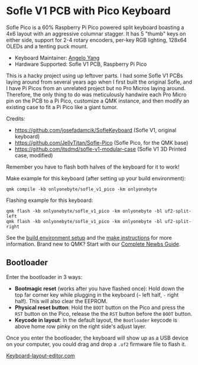 # Sofle V1 PCB with Pico Keyboard

Sofle Pico is a 60% Raspberry Pi Pico powered split keyboard boasting a 4x6 layout with an aggressive columnar stagger. It has 5 "thumb" keys on either side, support for 2-4 rotary encoders, per-key RGB lighting, 128x64 OLEDs and a tenting puck mount.

- Keyboard Maintainer: [Angelo Yang](https://github.com/OnlyOneByte/qmk_soflev1_pico)
- Hardware Supported: Sofle V1 PCB, Raspberry Pi Pico

This is a hacky project using up leftover parts. I had some Sofle V1 PCBs laying around from several years ago when I first built the original Sofle, and I have Pi Picos from an unrelated project but no Pro Micros laying around. Therefore, the only thing to do was meticulously handwire each Pro Micro pin on the PCB to a Pi Pico, customize a QMK instance, and then modify an existing case to fit a Pi Pico like a giant tumor.


Credits:
- https://github.com/josefadamcik/SofleKeyboard (Sofle V1, original keyboard)
- https://github.com/JellyTitan/Sofle-Pico (Sofle Pico, for the QMK base)
- https://github.com/itsdmd/sofle-v1-modular-case (Sofle V1 3D Printed case, modified)


Remember you have to flash both halves of the keyboard for it to work!

Make example for this keyboard (after setting up your build environment):

    qmk compile -kb onlyonebyte/sofle_v1_pico -km onlyonebyte



Flashing example for this keyboard:

    qmk flash -kb onlyonebyte/sofle_v1_pico -km onlyonebyte -bl uf2-split-left
    qmk flash -kb onlyonebyte/sofle_v1_pico -km onlyonebyte -bl uf2-split-right
    
See the [build environment setup](https://docs.qmk.fm/#/getting_started_build_tools) and the [make instructions](https://docs.qmk.fm/#/getting_started_make_guide) for more information. Brand new to QMK? Start with our [Complete Newbs Guide](https://docs.qmk.fm/#/newbs).

## Bootloader

Enter the bootloader in 3 ways:

- **Bootmagic reset** (works after you have flashed once): Hold down the top far corner key while plugging in the keyboard (`~` left half, `-` right half). This will also clear the EEPROM.
- **Physical reset button**: Hold the `BOOT` button on the Pico and press the `RST` button on the Pico, release the the `RST` button before the `BOOT` button.
- **Keycode in layout**: In the default layout, the `Bootloader` keycode is above home row pinky on the right side's adjust layer.

Once you enter the bootloader, the keyboard will show up as a USB device on your computer, you could drag and drop a `.uf2` firmware file to flash it.

[Keyboard-layout-editor.com](http://www.keyboard-layout-editor.com/#/gists/2fa0527caf2f6e527e4f46787a74a9d2)
